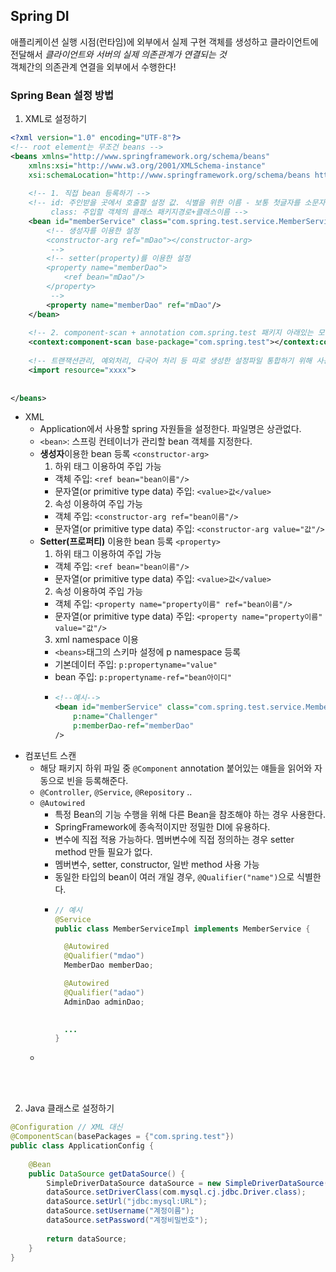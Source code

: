 ## Spring DI
애플리케이션 실행 시점(런타임)에 외부에서 실제 구현 객체를 생성하고 클라이언트에 전달해서 _클라이언트와 서버의 실제 의존관계가 연결되는 것_  
객체간의 의존관계 연결을 외부에서 수행한다!

### Spring Bean 설정 방법

1. XML로 설정하기
``` xml
<?xml version="1.0" encoding="UTF-8"?>
<!-- root element는 무조건 beans -->
<beans xmlns="http://www.springframework.org/schema/beans"
	xmlns:xsi="http://www.w3.org/2001/XMLSchema-instance"
	xsi:schemaLocation="http://www.springframework.org/schema/beans http://www.springframework.org/schema/beans/spring-beans.xsd">
    
    <!-- 1. 직접 bean 등록하기 -->
    <!-- id: 주인받을 곳에서 호출할 설정 값. 식별을 위한 이름 - 보통 첫글자를 소문자 바꾼 값을 이용한다. 
         class: 주입할 객체의 클래스 패키지경로+클래스이름 -->
    <bean id="memberService" class="com.spring.test.service.MemberServiceImpl">
        <!-- 생성자를 이용한 설정
        <constructor-arg ref="mDao"></constructor-arg>
         -->
        <!-- setter(property)를 이용한 설정
        <property name="memberDao">
            <ref bean="mDao"/>
        </property>
         -->
        <property name="memberDao" ref="mDao"/>
    </bean>
	
    <!-- 2. component-scan + annotation com.spring.test 패키지 아래있는 모든 파일을 체크 -->	
    <context:component-scan base-package="com.spring.test"></context:component-scan>
	
    <!-- 트랜잭션관리, 예외처리, 다국어 처리 등 따로 생성한 설정파일 통합하기 위해 사용 -->
    <import resource="xxxx">
	
	
</beans>
```
* XML
  * Application에서 사용할 spring 자원들을 설정한다. 파일명은 상관없다.
  * `<bean>`: 스프링 컨테이너가 관리할 bean 객체를 지정한다.
  * **생성자**이용한 bean 등록 `<constructor-arg>`
    1. 하위 태그 이용하여 주입 가능
      * 객체 주입: `<ref bean="bean이름"/>`
      * 문자열(or primitive type data) 주입: `<value>값</value>` 
    2. 속성 이용하여 주입 가능
      * 객체 주입: `<constructor-arg ref="bean이름"/>`
      * 문자열(or primitive type data) 주입: `<constructor-arg value="값"/>`
  * **Setter(프로퍼티)** 이용한 bean 등록 `<property>`
      1. 하위 태그 이용하여 주입 가능
      * 객체 주입: `<ref bean="bean이름"/>`
      * 문자열(or primitive type data) 주입: `<value>값</value>`
      2. 속성 이용하여 주입 가능
      * 객체 주입: `<property name="property이름" ref="bean이름"/>`
      * 문자열(or primitive type data) 주입: `<property name="property이름" value="값"/>`
      3. xml namespace 이용
      * `<beans>`태그의 스키마 설정에 p namespace 등록
      * 기본데이터 주입: `p:propertyname="value"`
      * bean 주입: `p:propertyname-ref="bean아이디"`
      * ``` xml
        <!--예시-->
        <bean id="memberService" class="com.spring.test.service.MemberServiceImpl"
            p:name="Challenger"
            p:memberDao-ref="memberDao"
        />
        ```
* 컴포넌트 스캔
  * 해당 패키지 하위 파일 중 `@Component` annotation 붙어있는 얘들을 읽어와 자동으로 빈을 등록해준다.  
  * `@Controller`, `@Service`, `@Repository` ..
  * `@Autowired`
    * 특정 Bean의 기능 수행을 위해 다른 Bean을 참조해야 하는 경우 사용한다. 
    * SpringFramework에 종속적이지만 정밀한 DI에 유용하다.
    * 변수에 직접 적용 가능하다. 멤버변수에 직접 정의하는 경우 setter method 만들 필요가 없다.  
    * 멤버변수, setter, constructor, 일반 method 사용 가능
    * 동일한 타입의 bean이 여러 개일 경우, `@Qualifier("name")`으로 식별한다.
    * ``` java
      // 예시
      @Service
      public class MemberServiceImpl implements MemberService {
      
        @Autowired
        @Qualifier("mdao")
        MemberDao memberDao;
      
        @Autowired
        @Qualifier("adao")
        AdminDao adminDao;
      
        
        ...
      }
      
      ```
  * 

<br/>
<br/>

2. Java 클래스로 설정하기
``` java
@Configuration // XML 대신
@ComponentScan(basePackages = {"com.spring.test"})
public class ApplicationConfig {
	
	@Bean
	public DataSource getDataSource() {
		SimpleDriverDataSource dataSource = new SimpleDriverDataSource();
		dataSource.setDriverClass(com.mysql.cj.jdbc.Driver.class);
		dataSource.setUrl("jdbc:mysql:URL");
		dataSource.setUsername("계정이름");
		dataSource.setPassword("계정비밀번호");
		
		return dataSource;
	}
}
```


